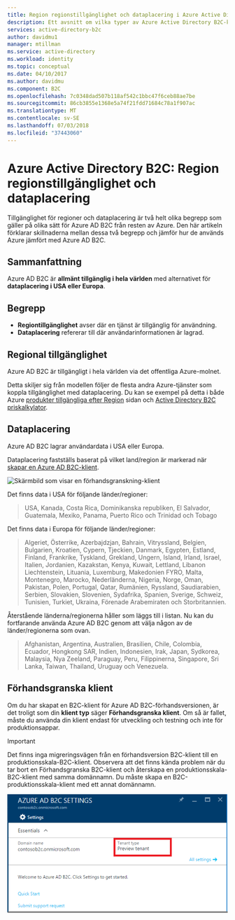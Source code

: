 ```yaml
---
title: Region regionstillgänglighet och dataplacering i Azure Active Directory B2C | Microsoft Docs
description: Ett avsnitt om vilka typer av Azure Active Directory B2C-klienter.
services: active-directory-b2c
author: davidmu1
manager: mtillman
ms.service: active-directory
ms.workload: identity
ms.topic: conceptual
ms.date: 04/10/2017
ms.author: davidmu
ms.component: B2C
ms.openlocfilehash: 7c0348dad507b118af542c1bbc47f6ceb88ae7be
ms.sourcegitcommit: 86cb3855e1368e5a74f21fdd71684c78a1f907ac
ms.translationtype: MT
ms.contentlocale: sv-SE
ms.lasthandoff: 07/03/2018
ms.locfileid: "37443060"
---
```

# <a name="azure-active-directory-b2c-region-availability--data-residency"></a>Azure Active Directory B2C: Region regionstillgänglighet och dataplacering
Tillgänglighet för regioner och dataplacering är två helt olika begrepp som gäller på olika sätt för Azure AD B2C från resten av Azure. Den här artikeln förklarar skillnaderna mellan dessa två begrepp och jämför hur de används Azure jämfört med Azure AD B2C.

## <a name="summary"></a>Sammanfattning
Azure AD B2C är **allmänt tillgänglig i hela världen** med alternativet för **dataplacering i USA eller Europa**.

## <a name="concepts"></a>Begrepp
* **Regiontillgänglighet** avser där en tjänst är tillgänglig för användning.
* **Dataplacering** refererar till där användarinformationen är lagrad.

## <a name="region-availability"></a>Regional tillgänglighet
Azure AD B2C är tillgängligt i hela världen via det offentliga Azure-molnet. 

Detta skiljer sig från modellen följer de flesta andra Azure-tjänster som koppla tillgänglighet med dataplacering. Du kan se exempel på detta i både Azure [produkter tillgängliga efter Region](https://azure.microsoft.com/regions/services/) sidan och [Active Directory B2C priskalkylator](https://azure.microsoft.com/pricing/details/active-directory-b2c/).

## <a name="data-residency"></a>Dataplacering
Azure AD B2C lagrar användardata i USA eller Europa.

Dataplacering fastställs baserat på vilket land/region är markerad när [skapar en Azure AD B2C-klient](active-directory-b2c-get-started.md).

![Skärmbild som visar en förhandsgranskning-klient](./media/active-directory-b2c-reference-tenant-type/data-residency-b2c-tenant.png)

Det finns data i USA för följande länder/regioner:

> USA, Kanada, Costa Rica, Dominikanska republiken, El Salvador, Guatemala, Mexiko, Panama, Puerto Rico och Trinidad och Tobago

Det finns data i Europa för följande länder/regioner:

> Algeriet, Österrike, Azerbajdzjan, Bahrain, Vitryssland, Belgien, Bulgarien, Kroatien, Cypern, Tjeckien, Danmark, Egypten, Estland, Finland, Frankrike, Tyskland, Grekland, Ungern, Island, Irland, Israel, Italien, Jordanien, Kazakstan, Kenya, Kuwait, Lettland, Libanon Liechtenstein, Lituania, Luxemburg, Makedonien FYRO, Malta, Montenegro, Marocko, Nederländerna, Nigeria, Norge, Oman, Pakistan, Polen, Portugal, Qatar, Rumänien, Ryssland, Saudiarabien, Serbien, Slovakien, Slovenien, Sydafrika, Spanien, Sverige, Schweiz, Tunisien, Turkiet, Ukraina, Förenade Arabemiraten och Storbritannien.

Återstående länderna/regionerna håller som läggs till i listan.  Nu kan du fortfarande använda Azure AD B2C genom att välja någon av de länder/regionerna som ovan.

> Afghanistan, Argentina, Australien, Brasilien, Chile, Colombia, Ecuador, Hongkong SAR, Indien, Indonesien, Irak, Japan, Sydkorea, Malaysia, Nya Zeeland, Paraguay, Peru, Filippinerna, Singapore, Sri Lanka, Taiwan, Thailand, Uruguay och Venezuela.

## <a name="preview-tenant"></a>Förhandsgranska klient
Om du har skapat en B2C-klient för Azure AD B2C-förhandsversionen, är det troligt som din **klient typ** säger **Förhandsgranska klient**. Om så är fallet, måste du använda din klient endast för utveckling och testning och inte för produktionsappar.

> [!IMPORTANT]
> Det finns inga migreringsvägen från en förhandsversion B2C-klient till en produktionsskala-B2C-klient. Observera att det finns kända problem när du tar bort en Förhandsgranska B2C-klient och återskapa en produktionsskala-B2C-klient med samma domännamn. Du måste skapa en B2C-produktionsskala-klient med ett annat domännamn.


![Skärmbild som visar en förhandsgranskning-klient](./media/active-directory-b2c-reference-tenant-type/preview-b2c-tenant.png)
